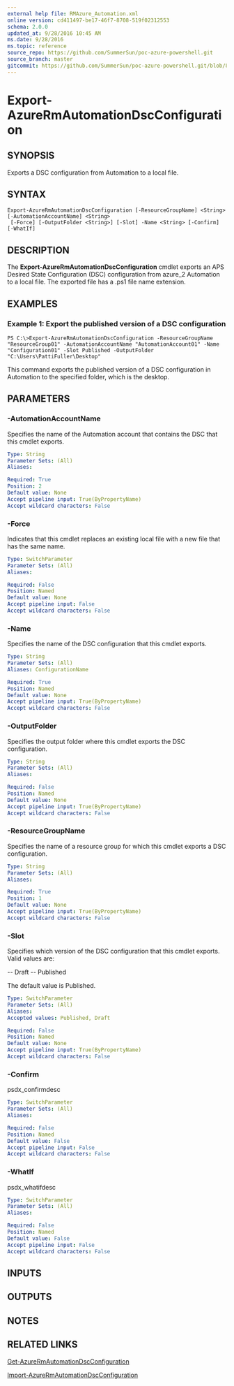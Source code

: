 ```yaml
---
external help file: RMAzure_Automation.xml
online version: cd411497-be17-46f7-8708-519f02312553
schema: 2.0.0
updated_at: 9/28/2016 10:45 AM
ms.date: 9/28/2016
ms.topic: reference
source_repo: https://github.com/SummerSun/poc-azure-powershell.git
source_branch: master
gitcommit: https://github.com/SummerSun/poc-azure-powershell.git/blob/8903b0f1daa01932ac5fa167f377736de2df6709/azureps-cmdlets-docs/Resource%20Manager/Automation%20Cmdlets/v0.9.8/Export-AzureRmAutomationDscConfiguration.md
---
```


# Export-AzureRmAutomationDscConfiguration
## SYNOPSIS
Exports a DSC configuration from Automation to a local file.

## SYNTAX

```
Export-AzureRmAutomationDscConfiguration [-ResourceGroupName] <String> [-AutomationAccountName] <String>
 [-Force] [-OutputFolder <String>] [-Slot] -Name <String> [-Confirm] [-WhatIf]
```

## DESCRIPTION
The **Export-AzureRmAutomationDscConfiguration** cmdlet exports an APS Desired State Configuration (DSC) configuration from azure_2 Automation to a local file.
The exported file has a .ps1 file name extension.

## EXAMPLES

### Example 1: Export the published version of a DSC configuration
```
PS C:\>Export-AzureRmAutomationDscConfiguration -ResourceGroupName "ResourceGroup01" -AutomationAccountName "AutomationAccount01" -Name "Configuration01" -Slot Published -OutputFolder "C:\Users\PattiFuller\Desktop"
```

This command exports the published version of a DSC configuration in Automation to the specified folder, which is the desktop.

## PARAMETERS

### -AutomationAccountName
Specifies the name of the Automation account that contains the DSC that this cmdlet exports.

```yaml
Type: String
Parameter Sets: (All)
Aliases: 

Required: True
Position: 2
Default value: None
Accept pipeline input: True(ByPropertyName)
Accept wildcard characters: False
```

### -Force
Indicates that this cmdlet replaces an existing local file with a new file that has the same name.

```yaml
Type: SwitchParameter
Parameter Sets: (All)
Aliases: 

Required: False
Position: Named
Default value: None
Accept pipeline input: False
Accept wildcard characters: False
```

### -Name
Specifies the name of the DSC configuration that this cmdlet exports.

```yaml
Type: String
Parameter Sets: (All)
Aliases: ConfigurationName

Required: True
Position: Named
Default value: None
Accept pipeline input: True(ByPropertyName)
Accept wildcard characters: False
```

### -OutputFolder
Specifies the output folder where this cmdlet exports the DSC configuration.

```yaml
Type: String
Parameter Sets: (All)
Aliases: 

Required: False
Position: Named
Default value: None
Accept pipeline input: True(ByPropertyName)
Accept wildcard characters: False
```

### -ResourceGroupName
Specifies the name of a resource group for which this cmdlet exports a DSC configuration.

```yaml
Type: String
Parameter Sets: (All)
Aliases: 

Required: True
Position: 1
Default value: None
Accept pipeline input: True(ByPropertyName)
Accept wildcard characters: False
```

### -Slot
Specifies which version of the DSC configuration that this cmdlet exports.
Valid values are: 

-- Draft
-- Published 

The default value is Published.

```yaml
Type: SwitchParameter
Parameter Sets: (All)
Aliases: 
Accepted values: Published, Draft

Required: False
Position: Named
Default value: None
Accept pipeline input: True(ByPropertyName)
Accept wildcard characters: False
```

### -Confirm
psdx_confirmdesc

```yaml
Type: SwitchParameter
Parameter Sets: (All)
Aliases: 

Required: False
Position: Named
Default value: False
Accept pipeline input: False
Accept wildcard characters: False
```

### -WhatIf
psdx_whatifdesc

```yaml
Type: SwitchParameter
Parameter Sets: (All)
Aliases: 

Required: False
Position: Named
Default value: False
Accept pipeline input: False
Accept wildcard characters: False
```

## INPUTS

## OUTPUTS

## NOTES

## RELATED LINKS

[Get-AzureRmAutomationDscConfiguration](cd411497-be17-46f7-8708-519f02312553)

[Import-AzureRmAutomationDscConfiguration](9e316628-0101-4da8-8a9f-843f8442e52d)


